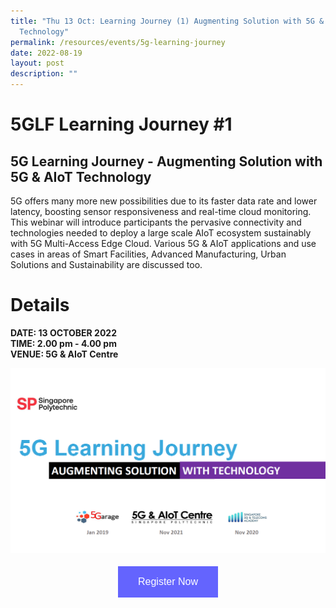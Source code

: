 ```yaml
---
title: "Thu 13 Oct: Learning Journey (1) Augmenting Solution with 5G & AIoT
  Technology"
permalink: /resources/events/5g-learning-journey
date: 2022-08-19
layout: post
description: ""
---
```







# 5GLF Learning Journey #1

## 5G Learning Journey - Augmenting Solution with 5G & AIoT Technology

5G offers many more new possibilities due to its faster data rate and lower latency, boosting sensor responsiveness and real-time cloud monitoring. This webinar will introduce participants the pervasive connectivity and technologies needed to deploy a large scale AIoT ecosystem sustainably with 5G Multi-Access Edge Cloud. Various 5G & AIoT applications and use cases in areas of Smart Facilities, Advanced Manufacturing, Urban Solutions and Sustainability are discussed too.

# Details
**DATE: 13 OCTOBER 2022** <br> 
**TIME: 2.00 pm - 4.00 pm** <br> 
**VENUE: 5G & AIoT Centre** 

![5G & AIoT Centre](/images/events/Regular%20Programmes/5G%20Learning%20Journey%20Cover%20Image.png)


<style>
#register {
  background-color: #0000ff;
  border: none;
  color: white;
  padding: 16px 32px;
  text-align: center;
  font-size: 16px;
  margin: 4px 2px;
  opacity: 0.6;
  transition: 0.3s;
  display: inline-block;
  text-decoration: none;
  cursor: pointer;
}
</style>

<center><a href="https://form.gov.sg/628f22d33778d80011a07cc6 " target="_blank"><button id="register" class="btn">Register Now</button></a></center>